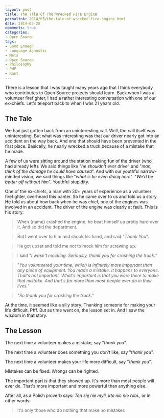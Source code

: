 ```yaml
---
layout: post
title: The Tale Of The Wrecked Fire Engine
permalink: 2014/05/the-tale-of-wrecked-fire-engine.html
date: 2014-05-28
comments: true
categories:
- Open Source
tags:
- Good Enough
- Language Agnostic
- Meta
- Open Source
- Philosophy
- PHP
- Rant
---
```


There is a lesson that I was taught many years ago that I think everybody who contributes to Open Source projects should learn. Back when I was a volunteer firefighter, I had a rather interesting conversation with one of our ex-chiefs. Let's teleport back to when I was 21 years old.

<!--more-->

## The Tale

We had just gotten back from an uninteresting call. Well, the call itself was uninteresting. But what was interesting was that our driver nearly got into an accident on the way back. And one that should have been prevented in the first place. Basically, he nearly wrecked a truck because of a mistake that he made.

A few of us were sitting around the station making fun of the driver (who had already left). We said things like "*he shouldn't ever drive*" and "*man, think of the damage he could have caused*". And with our youthful narrow-minded vision, we said things like "*what is he even doing here*". "*We'd be better off without him*". Youthful stupidity.

One of the ex-chiefs, a man with 30+ years of experience as a volunteer firefighter, overheard this banter. So he came over to us and told us a story. He told us about how back when he was chief, one of the engines was involved in an accident. The driver of the engine was clearly at fault. This is his story:

> When {name} crashed the engine, he beat himself up pretty hard over it. And so did the department.

> But I went over to him and shook his hand, and said "*Thank You*".

> He got upset and told me not to mock him for screwing up.

> I said "*I wasn't mocking. Seriously, thank you for crashing the truck.*"

> "*You volunteered your time, which is infinitely more important than any piece of equipment. You made a mistake. It happens to everyone. That's not important. What's important is that you were there to make that mistake. And that's far more than most people ever do in their lives.*"

> "*So thank you for crashing the truck.*"

At the time, it seemed like a silly story. Thanking someone for making your life difficult. Pfff. But as time went on, the lesson set in. And I saw the wisdom in that story.

## The Lesson

The next time a volunteer makes a mistake, say "*thank you*".

The next time a volunteer does something you don't like, say "*thank you*".

The next time a volunteer makes your life more difficult, say "*thank you*".

Mistakes can be fixed. Wrongs can be righted.

The important part is that they showed up. It's more than most people will ever do. That's more important and more powerful than anything else.

After all, as a Polish proverb says: *Ten się nie myli, kto nic nie robi.*, or in other words:

> It's only those who do nothing that make no mistakes

